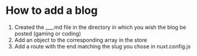 # How to add a blog

1) Created the ___.md file in the directory in which you wish the blog be posted (gaming or coding)
2) Add an object to the corresponding array in the store
3) Add a route with the end matching the slug you chose in nuxt.config.js